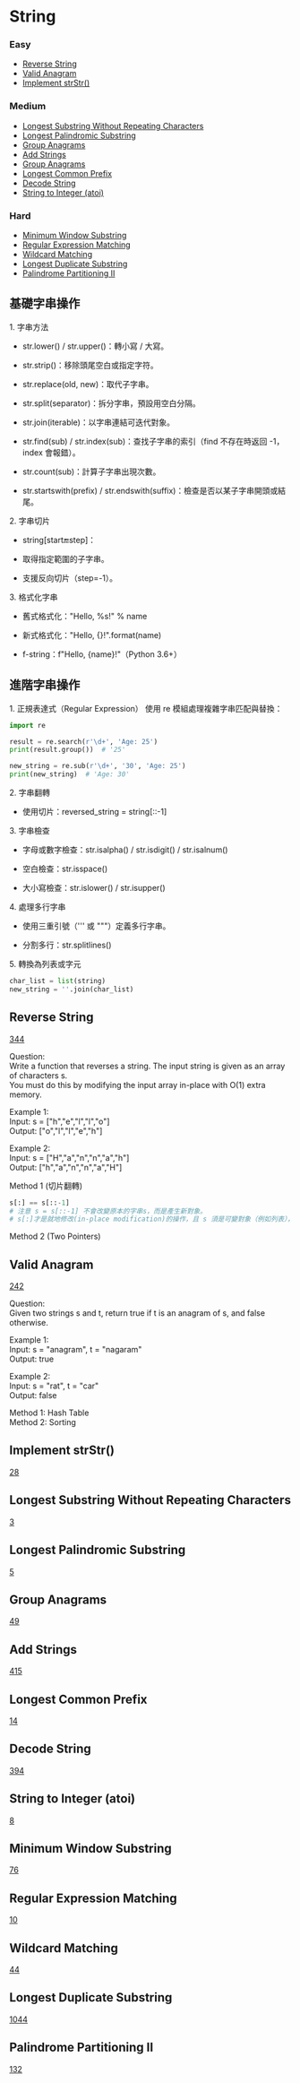 # String
<!------------------------------------------------------------------------------------------------------------------------------------------------------>
### Easy
- [Reverse String](#Reverse-String)
- [Valid Anagram](#Valid-Anagram)
- [Implement strStr()](#Implement-strStr())

### Medium
- [Longest Substring Without Repeating Characters](#Longest-Substring-Without-Repeating-Characters)
- [Longest Palindromic Substring](#Longest-Palindromic-Substring)
- [Group Anagrams](#Group-Anagrams)
- [Add Strings](#Add-Strings)
- [Group Anagrams](#Group-Anagrams)
- [Longest Common Prefix](#Longest-Common-Prefix)
- [Decode String](#Decode-String)
- [String to Integer (atoi)](#String-to-Integer-(atoi))

### Hard
- [Minimum Window Substring](#Minimum-Window-Substring)
- [Regular Expression Matching](#Regular-Expression-Matching)
- [Wildcard Matching](#Wildcard-Matching)
- [Longest Duplicate Substring](#Longest-Duplicate-Substring)
- [Palindrome Partitioning II](#Palindrome-Partitioning-II)

<!------------------------------------------------------------------------------------------------------------------------------------------------------>
## 基礎字串操作
1\. 字串方法
   
- str.lower() / str.upper()：轉小寫 / 大寫。

- str.strip()：移除頭尾空白或指定字符。

- str.replace(old, new)：取代子字串。

- str.split(separator)：拆分字串，預設用空白分隔。

- str.join(iterable)：以字串連結可迭代對象。

- str.find(sub) / str.index(sub)：查找子字串的索引（find 不存在時返回 -1，index 會報錯）。

- str.count(sub)：計算子字串出現次數。

- str.startswith(prefix) / str.endswith(suffix)：檢查是否以某子字串開頭或結尾。

2\. 字串切片
   
- string[start:end:step]：

- 取得指定範圍的子字串。

- 支援反向切片（step=-1）。

3\. 格式化字串
   
- 舊式格式化："Hello, %s!" % name

- 新式格式化："Hello, {}!".format(name)

- f-string：f"Hello, {name}!"（Python 3.6+）

## 進階字串操作

1\. 正規表達式（Regular Expression） 使用 re 模組處理複雜字串匹配與替換：

```python
import re

result = re.search(r'\d+', 'Age: 25')
print(result.group())  # '25'

new_string = re.sub(r'\d+', '30', 'Age: 25')
print(new_string)  # 'Age: 30'
```

2\. 字串翻轉
   
- 使用切片：reversed_string = string[::-1]

3\. 字串檢查
   
- 字母或數字檢查：str.isalpha() / str.isdigit() / str.isalnum()

- 空白檢查：str.isspace()

- 大小寫檢查：str.islower() / str.isupper()

4\. 處理多行字串
   
- 使用三重引號（''' 或 """）定義多行字串。

- 分割多行：str.splitlines()

5\. 轉換為列表或字元

```python
char_list = list(string)  
new_string = ''.join(char_list)  
```

<!------------------------------------------------------------------------------------------------------------------------------------------------------>
<!--Easy-->
## Reverse String
[344](https://leetcode.com/problems/reverse-string/)

Question: <br> 
Write a function that reverses a string. The input string is given as an array of characters s. <br>
You must do this by modifying the input array in-place with O(1) extra memory.

Example 1: <br>
Input: s = ["h","e","l","l","o"] <br>
Output: ["o","l","l","e","h"]

Example 2: <br>
Input: s = ["H","a","n","n","a","h"] <br>
Output: ["h","a","n","n","a","H"]

Method 1 (切片翻轉)

```python
s[:] == s[::-1]
# 注意 s = s[::-1] 不會改變原本的字串s，而是產生新對象。
# s[:]才是就地修改(in-place modification)的操作，且 s 須是可變對象（例如列表），普通字串則會拋出TypeError。
```

Method 2 (Two Pointers)

## Valid Anagram
[242](https://leetcode.com/problems/valid-anagram/)

Question: <br> 
Given two strings s and t, return true if t is an anagram of s, and false otherwise.

Example 1: <br>
Input: s = "anagram", t = "nagaram" <br>
Output: true

Example 2: <br>
Input: s = "rat", t = "car" <br>
Output: false

Method 1: Hash Table <br>
Method 2: Sorting

## Implement strStr()
[28](https://leetcode.com/problems/implement-strStr()/)


<!------------------------------------------------------------------------------------------------------------------------------------------------------>
<!--Medium-->
## Longest Substring Without Repeating Characters
[3](https://leetcode.com/problems/longesr-substring-without-repeating-characters/)
## Longest Palindromic Substring
[5](https://leetcode.com/problems/longest-palindromic-substring/)
## Group Anagrams
[49](https://leetcode.com/problems/group-anagrams/)
## Add Strings
[415](https://leetcode.com/problems/add-strings/)
## Longest Common Prefix
[14](https://leetcode.com/problems/longest-common-prefix/)
## Decode String
[394](https://leetcode.com/problems/decode-string/)
## String to Integer (atoi)
[8](https://leetcode.com/problems/string-to-integer-(atoi)/)

<!------------------------------------------------------------------------------------------------------------------------------------------------------>
<!--Hard-->
## Minimum Window Substring
[76](https://leetcode.com/problems/minimum-window-substring/)
## Regular Expression Matching
[10](https://leetcode.com/problems/regular-expression-matching/)
## Wildcard Matching
[44](https://leetcode.com/problems/wildcard-matching/)
## Longest Duplicate Substring
[1044](https://leetcode.com/problems/longest-duplicate-substring/)
## Palindrome Partitioning II
[132](https://leetcode.com/problems/palindrome-partitioning-II/)

